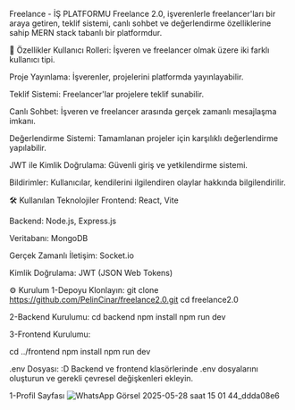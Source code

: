Freelance - İŞ PLATFORMU
Freelance 2.0, işverenlerle freelancer'ları bir araya getiren, teklif sistemi, canlı sohbet ve değerlendirme özelliklerine sahip MERN stack tabanlı bir platformdur.

🚀 Özellikler
Kullanıcı Rolleri: İşveren ve freelancer olmak üzere iki farklı kullanıcı tipi.

Proje Yayınlama: İşverenler, projelerini platformda yayınlayabilir.

Teklif Sistemi: Freelancer'lar projelere teklif sunabilir.

Canlı Sohbet: İşveren ve freelancer arasında gerçek zamanlı mesajlaşma imkanı.

Değerlendirme Sistemi: Tamamlanan projeler için karşılıklı değerlendirme yapılabilir.

JWT ile Kimlik Doğrulama: Güvenli giriş ve yetkilendirme sistemi.

Bildirimler: Kullanıcılar, kendilerini ilgilendiren olaylar hakkında bilgilendirilir.

🛠️ Kullanılan Teknolojiler
Frontend: React, Vite

Backend: Node.js, Express.js

Veritabanı: MongoDB

Gerçek Zamanlı İletişim: Socket.io

Kimlik Doğrulama: JWT (JSON Web Tokens)

⚙️ Kurulum
1-Depoyu Klonlayın:
git clone https://github.com/PelinCinar/freelance2.0.git
cd freelance2.0

2-Backend Kurulumu:
cd backend
npm install
npm run dev

3-Frontend Kurulumu:

cd ../frontend
npm install
npm run dev

.env Dosyası: :D
Backend ve frontend klasörlerinde .env dosyalarını oluşturun ve gerekli çevresel değişkenleri ekleyin.

1-Profil Sayfası 
![WhatsApp Görsel 2025-05-28 saat 15 01 44_ddda08e6](https://github.com/user-attachments/assets/c2f18189-14cf-47f0-8b0c-8e98eb2223ba)
